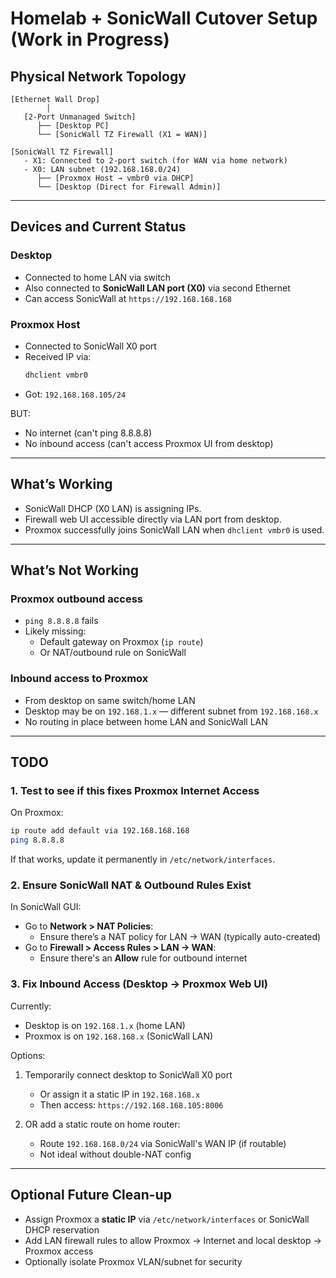 #  Homelab + SonicWall Cutover Setup (Work in Progress)

##  Physical Network Topology

```
[Ethernet Wall Drop]
        │
   [2-Port Unmanaged Switch]
      ├── [Desktop PC]
      └── [SonicWall TZ Firewall (X1 = WAN)]

[SonicWall TZ Firewall]
   - X1: Connected to 2-port switch (for WAN via home network)
   - X0: LAN subnet (192.168.168.0/24)
      ├── [Proxmox Host → vmbr0 via DHCP]
      └── [Desktop (Direct for Firewall Admin)]
```

---

##  Devices and Current Status

###  Desktop
- Connected to home LAN via switch
- Also connected to **SonicWall LAN port (X0)** via second Ethernet
- Can access SonicWall at `https://192.168.168.168`

###  Proxmox Host
- Connected to SonicWall X0 port
- Received IP via:
  ```bash
  dhclient vmbr0
  ```
- Got: `192.168.168.105/24` 

BUT:
-  No internet (can't ping 8.8.8.8)
-  No inbound access (can't access Proxmox UI from desktop)

---

##  What’s Working
- SonicWall DHCP (X0 LAN) is assigning IPs.
- Firewall web UI accessible directly via LAN port from desktop.
- Proxmox successfully joins SonicWall LAN when `dhclient vmbr0` is used.

---

##  What’s Not Working

###  Proxmox outbound access
- `ping 8.8.8.8` fails
- Likely missing:
  - Default gateway on Proxmox (`ip route`)
  - Or NAT/outbound rule on SonicWall

###  Inbound access to Proxmox
- From desktop on same switch/home LAN
- Desktop may be on `192.168.1.x` — different subnet from `192.168.168.x`
- No routing in place between home LAN and SonicWall LAN

---

##  TODO 

###  1. Test to see if this fixes Proxmox Internet Access
On Proxmox:
```bash
ip route add default via 192.168.168.168
ping 8.8.8.8
```

If that works, update it permanently in `/etc/network/interfaces`.

###  2. Ensure SonicWall NAT & Outbound Rules Exist
In SonicWall GUI:
- Go to **Network > NAT Policies**:
  - Ensure there’s a NAT policy for LAN → WAN (typically auto-created)
- Go to **Firewall > Access Rules > LAN → WAN**:
  - Ensure there's an **Allow** rule for outbound internet

###  3. Fix Inbound Access (Desktop → Proxmox Web UI)
Currently:
- Desktop is on `192.168.1.x` (home LAN)
- Proxmox is on `192.168.168.x` (SonicWall LAN)

 Options:
1. Temporarily connect desktop to SonicWall X0 port
   - Or assign it a static IP in `192.168.168.x`
   - Then access: `https://192.168.168.105:8006`

2. OR add a static route on home router:
   - Route `192.168.168.0/24` via SonicWall's WAN IP (if routable)
   - Not ideal without double-NAT config

---

##  Optional Future Clean-up
- Assign Proxmox a **static IP** via `/etc/network/interfaces` or SonicWall DHCP reservation
- Add LAN firewall rules to allow Proxmox → Internet and local desktop → Proxmox access
- Optionally isolate Proxmox VLAN/subnet for security